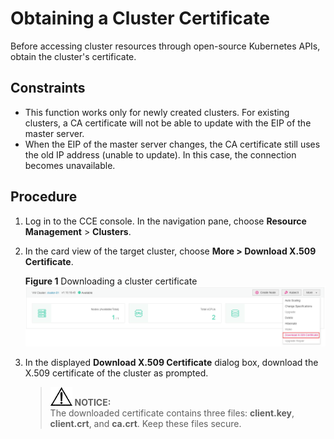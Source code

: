 # Obtaining a Cluster Certificate<a name="cce_01_0175"></a>

Before accessing cluster resources through open-source Kubernetes APIs, obtain the cluster's certificate.

## Constraints<a name="section1721011538477"></a>

-   This function works only for newly created clusters. For existing clusters, a CA certificate will not be able to update with the EIP of the master server.
-   When the EIP of the master server changes, the CA certificate still uses the old IP address \(unable to update\). In this case, the connection becomes unavailable.

## Procedure<a name="section11885122514475"></a>

1.  Log in to the CCE console. In the navigation pane, choose  **Resource Management**  \>  **Clusters**.
2.  In the card view of the target cluster, choose  **More \> Download X.509 Certificate**.

    **Figure  1**  Downloading a cluster certificate<a name="fig1618718117461"></a>  
    ![](figures/downloading-a-cluster-certificate.png "downloading-a-cluster-certificate")

3.  In the displayed  **Download X.509 Certificate**  dialog box, download the X.509 certificate of the cluster as prompted.

    >![](public_sys-resources/icon-notice.gif) **NOTICE:**   
    >The downloaded certificate contains three files:  **client.key**,  **client.crt**, and  **ca.crt**. Keep these files secure.  



